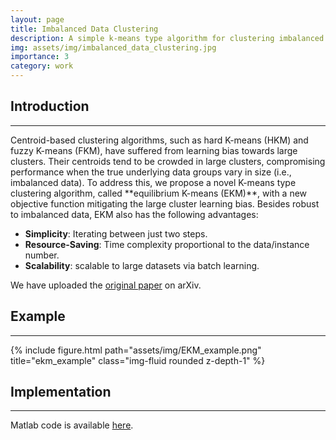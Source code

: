 ```yaml
---
layout: page
title: Imbalanced Data Clustering
description: A simple k-means type algorithm for clustering imbalanced data
img: assets/img/imbalanced_data_clustering.jpg
importance: 3
category: work
---
```

## Introduction
<hr>
Centroid-based clustering algorithms, such as hard K-means (HKM) and fuzzy K-means (FKM), have suffered from learning bias towards large clusters. Their centroids tend to be crowded in large clusters, compromising performance when the true underlying data groups vary in size (i.e., imbalanced data). To address this, we propose a novel K-means type clustering algorithm, called **equilibrium K-means (EKM)**, with a new objective function mitigating the large cluster learning bias. Besides robust to imbalanced data, EKM also has the following advantages:

- **Simplicity**: Iterating between just two steps.
- **Resource-Saving**: Time complexity proportional to the data/instance number.
- **Scalability**: scalable to large datasets via batch learning.

We have uploaded the [original paper](https://arxiv.org/abs/2402.14490v3) on arXiv.

## Example
<hr>

<div class="row justify-content-sm-center">
    <div class="col-sm-12 mt-12 mt-md-0">
        {% include figure.html path="assets/img/EKM_example.png" title="ekm_example" class="img-fluid rounded z-depth-1" %}
    </div>
</div>

## Implementation
<hr>

Matlab code is available [here](https://github.com/ydcnanhe/Imbalanced-Data-Clustering-using-Equilibrium-K-Means).

